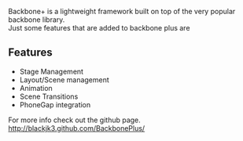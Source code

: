 Backbone<span class="blue">&#43;</span> is a lightweight framework built on top of the very popular backbone library.<br>Just some features that are added to backbone plus are

Features
-------------

* Stage Management
* Layout/Scene management
* Animation
* Scene Transitions
* PhoneGap integration

For more info check out the github page. http://blackjk3.github.com/BackbonePlus/
